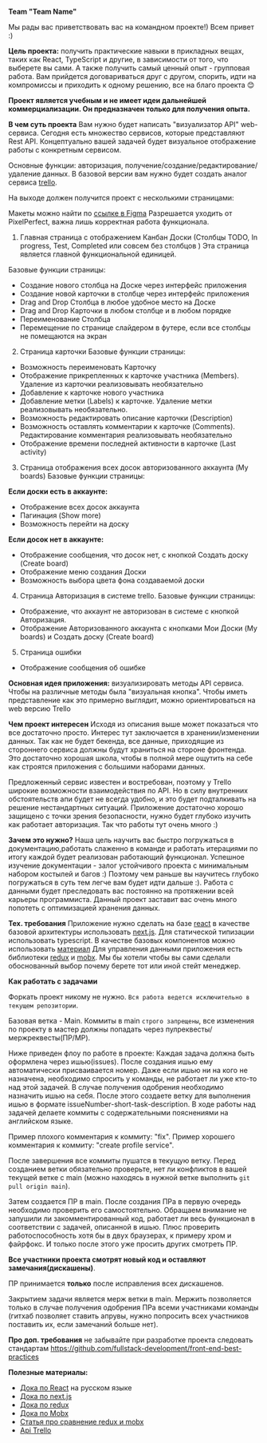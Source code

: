**Team "Team Name"**

Мы рады вас приветствовать вас на командном проекте!) Всем привет :)

**Цель проекта:** получить практические навыки в прикладных вещах, таких как React, TypeScript и другие, в зависимости от того, что выберете вы сами. А также получить самый ценный опыт - групповая работа. Вам прийдется договариваться друг с другом, спорить, идти на компромиссы и приходить к одному решению, все на благо проекта 😊

**Проект является учебным и не имеет идеи дальнейшей коммерциализации. Он предназначен только для получения опыта.**


**В чем суть проекта**
Вам нужно будет написать "визуализатор API" web-сервиса.
Сегодня есть множество сервисов, которые представляют Rest API.
Концептуально вашей задачей будет визуальное отображение работы с конкретным сервисом.

Основные функции: авторизация, получение/создание/редактирование/удаление данных.
В базовой версии вам нужно будет создать аналог сервиса [trello](trello.com). 

На выходе должен получится проект с несколькими страницами:

Макеты можно найти по [ссылке в Figma](https://www.figma.com/file/GNaz1Ic87S72cWQibFiED0/Crello?node-id=0%3A1)
Разрешается уходить от PixelPerfect, важна лишь корректная работа функционала.

1) Главная страница с отображением Канбан Доски (Столбцы TODO, In progress, Test, Completed или совсем без столбцов )
Эта страница является главной функциональной единицей.

 Базовые функции страницы:
- Создание нового столбца на Доске через интерфейс приложения
- Создание новой карточки в столбце через интерфейс приложения
- Drag and Drop Столбца в любое удобное место на Доске
- Drag and Drop Карточки в любом столбце и в любом порядке
- Переименование Столбца
- Перемещение по странице слайдером в футере, если все столбцы не помещаются на экран

2) Страница карточки
Базовые функции страницы:
- Возможность переименовать Карточку
- Отображение прикрепленных к карточке участника (Members). Удаление из карточки реализовывать необязательно
- Добавление к карточке нового участника
- Добавление метки (Labels) к карточке. Удаление метки реализовывать необязательно.
- Возможность редактировать описание карточки (Description)
- Возможность оставлять комментарии к карточке (Comments). Редактирование комментария реализовывать необязательно
- Отображение времени последней активности в карточке (Last activity)

3) Страница отображения всех досок авторизованного аккаунта (My boards)
Базовые функции страницы:

**Если доски есть в аккаунте:**
- Отображение всех досок аккаунта
- Пагинация (Show more)
- Возможность перейти на доску

**Если досок нет в аккаунте:**
- Отображение сообщения, что досок нет, с кнопкой Создать доску (Create board)
- Отображение меню создания Доски
- Возможность выбора цвета фона создаваемой доски


4) Страница Авторизация в системе trello. 
Базовые функции страницы:
- Отображение, что аккаунт не авторизован в системе с кнопкой Авторизация.
- Отображение Авторизованного аккаунта с кнопками Мои Доски (My boards) и Создать доску (Create board)

5) Страница ошибки
- Отображение сообщения об ошибке





**Основная идея приложения:** визуализировать методы API сервиса. Чтобы на различные методы была "визуальная кнопка".
Чтобы иметь представление как это примерно выглядит, можно ориентироваться на web версию Trello

**Чем проект интересен**
Исходя из описания выше может показаться что все достаточно просто. Интерес тут заключается в хранении/изменении данных. Так как не будет бекенда, все данные, приходящие из стороннего сервиса должны будут храниться на стороне фронтенда. Это достаточно хорошая школа, чтобы в полной мере ощутить на себе как строятся приложения с большими наборами данных.

Предложенный сервис известен и востребован, поэтому у Trello широкие возможности взаимодействия по API. Но в силу внутренних обстоятельств апи будет не всегда удобно, и это будет подталкивать на решение нестандартных ситуаций. 
Приложение достаточно хорошо защищено с точки зрения безопасности, нужно будет глубоко изучить как работает авторизация.
Так что работы тут очень много :)

**Зачем это нужно?**
Наша цель научить вас быстро погружаться в документацию,работать слаженно в команде и работать итерациями по итогу каждой будет реализован работающий функционал. Успешное изучение документации - залог устойчивого проекта с минимальным набором костылей и багов :) Поэтому чем раньше вы научитесь глубоко погружаться в суть тем легче вам будет идти дальше :).
Работа с данными будет преследовать вас постоянно на протяжении всей карьеры программиста. Данный проект заставит вас очень много попотеть с оптимизацией хранения данных.

**Тех. требования**
Приложение нужно сделать на базе [react](https://reactjs.org/) в качестве базовой архитектуры использовать [next.js](https://nextjs.org/). Для статической типизации использовать typescript.
В качестве базовых компонентов можно использовать [материал](https://v3.mui.com/)
Для управления данными приложения есть библиотеки [redux](https://redux.js.org/)  и [mobx](https://mobx.js.org/README.html). Мы бы хотели чтобы вы сами сделали обоснованный выбор почему берете тот или иной стейт менеджер.

**Как работать с задачами**

Форкать проект никому не нужно. `Вся работа ведется исключительно в текущем репозитории`. 

Базовая ветка - Main.
Коммиты в main `строго запрещены`, все изменения по проекту в мастер должны попадать через пулреквесты/мержреквесты(ПР/МР).

Ниже приведен флоу по работе в проекте:
Каждая задача должна быть оформлена через ишью(issues).
После создания ишью ему автоматически присваивается номер. Даже если ишью ни на кого не назначена, необходимо спросить у команды, не работает ли уже кто-то над этой задачей. В случае получения одобрения необходимо назначить ишью на себя.
После этого создаете ветку для выполнения ишью в формате issueNumber-short-task-description.
В ходе работы над задачей делаете коммиты с содержательными пояснениями на английском языке.

Пример плохого комментария к коммиту: "fix".
Пример хорошего комментария к коммиту: "create profile service".

После завершения все коммиты пушатся в текущую ветку.
Перед созданием ветки обязательно проверьте, нет ли конфликтов в вашей текущей ветке с main (можно находясь в нужной ветке выполнить `git pull origin main`).

Затем создается ПР в main. После создания ПРа в первую очередь необходимо проверить его самостоятельно. Обращаем внимание не запушили ли закомментированный код, работает ли весь функционал в соответствии с задачей, описанной в ишью. Плюс проверить работоспособность хотя бы в двух браузерах, к примеру хром и файрфокс. И только после этого уже просить других смотреть ПР.

**Все участники проекта смотрят новый код и оставляют замечания(дискашены)**.

ПР принимается **только** после исправления всех дискашенов.

Закрытием задачи является мерж ветки в main. Мержить позволяется только в случае получения одобрения ПРа всеми участниками команды (гитхаб позволяет ставить апрувы, нужно попросить всех участников поставить их, если замечаний больше нет).

**Про доп. требования**
не забывайте при разработке проекта следовать стандартам https://github.com/fullstack-development/front-end-best-practices

**Полезные материалы:**
- [Дока по React](https://ru.reactjs.org/docs/getting-started.html) на русском языке
- [Дока по next.js](https://nextjs.org) 
- [Дока по redux](https://redux.js.org/introduction/getting-started)
- [Дока по Mobx](https://mobx.js.org/README.html) 
- [Статья про сравнение redux и mobx](https://blog.logrocket.com/redux-vs-mobx/) 
- [Api Trello](https://developer.atlassian.com/cloud/trello/guides/rest-api/api-introduction/) 
